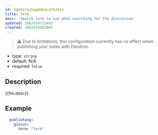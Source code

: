```yaml
---
id: kgddzrzybqg8dbacq7b2d1o
title: Term
desc: 'Search term to use when searching for the discussion'
updated: 1662439722443
created: 1662439583004
---
```


> ⚠️ Due to limitations, this configuration currently has no effect when publishing your notes with Dendron.

- type: `string`
- default: N/A
- required: `false`

## Description

{{fm.desc}}

## Example

```yml
  publishing:
    giscus:
      term: "term"
```